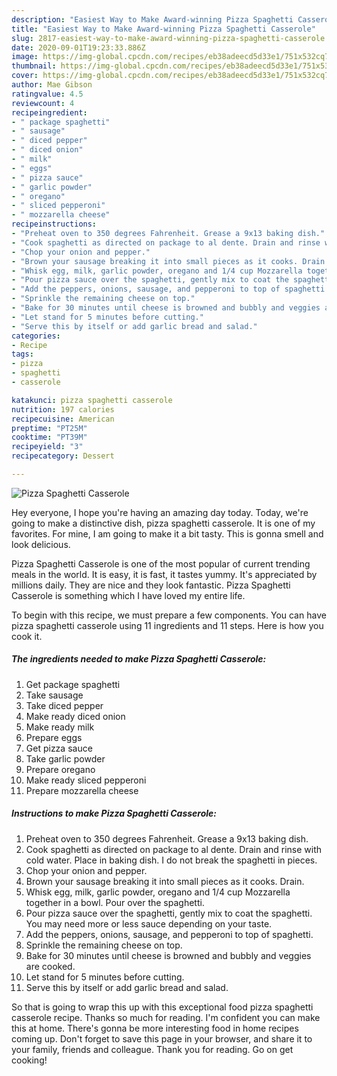 ```yaml
---
description: "Easiest Way to Make Award-winning Pizza Spaghetti Casserole"
title: "Easiest Way to Make Award-winning Pizza Spaghetti Casserole"
slug: 2817-easiest-way-to-make-award-winning-pizza-spaghetti-casserole
date: 2020-09-01T19:23:33.886Z
image: https://img-global.cpcdn.com/recipes/eb38adeecd5d33e1/751x532cq70/pizza-spaghetti-casserole-recipe-main-photo.jpg
thumbnail: https://img-global.cpcdn.com/recipes/eb38adeecd5d33e1/751x532cq70/pizza-spaghetti-casserole-recipe-main-photo.jpg
cover: https://img-global.cpcdn.com/recipes/eb38adeecd5d33e1/751x532cq70/pizza-spaghetti-casserole-recipe-main-photo.jpg
author: Mae Gibson
ratingvalue: 4.5
reviewcount: 4
recipeingredient:
- " package spaghetti"
- " sausage"
- " diced pepper"
- " diced onion"
- " milk"
- " eggs"
- " pizza sauce"
- " garlic powder"
- " oregano"
- " sliced pepperoni"
- " mozzarella cheese"
recipeinstructions:
- "Preheat oven to 350 degrees Fahrenheit. Grease a 9x13 baking dish."
- "Cook spaghetti as directed on package to al dente. Drain and rinse with cold water. Place in baking dish. I do not break the spaghetti in pieces."
- "Chop your onion and pepper."
- "Brown your sausage breaking it into small pieces as it cooks. Drain."
- "Whisk egg, milk, garlic powder, oregano and 1/4 cup Mozzarella together in a bowl. Pour over the spaghetti."
- "Pour pizza sauce over the spaghetti, gently mix to coat the spaghetti. You may need more or less sauce depending on your taste."
- "Add the peppers, onions, sausage, and pepperoni to top of spaghetti."
- "Sprinkle the remaining cheese on top."
- "Bake for 30 minutes until cheese is browned and bubbly and veggies are cooked."
- "Let stand for 5 minutes before cutting."
- "Serve this by itself or add garlic bread and salad."
categories:
- Recipe
tags:
- pizza
- spaghetti
- casserole

katakunci: pizza spaghetti casserole 
nutrition: 197 calories
recipecuisine: American
preptime: "PT25M"
cooktime: "PT39M"
recipeyield: "3"
recipecategory: Dessert

---
```



![Pizza Spaghetti Casserole](https://img-global.cpcdn.com/recipes/eb38adeecd5d33e1/751x532cq70/pizza-spaghetti-casserole-recipe-main-photo.jpg)

Hey everyone, I hope you're having an amazing day today. Today, we're going to make a distinctive dish, pizza spaghetti casserole. It is one of my favorites. For mine, I am going to make it a bit tasty. This is gonna smell and look delicious.

Pizza Spaghetti Casserole is one of the most popular of current trending meals in the world. It is easy, it is fast, it tastes yummy. It's appreciated by millions daily. They are nice and they look fantastic. Pizza Spaghetti Casserole is something which I have loved my entire life.




To begin with this recipe, we must prepare a few components. You can have pizza spaghetti casserole using 11 ingredients and 11 steps. Here is how you cook it.

<!--inarticleads1-->

##### The ingredients needed to make Pizza Spaghetti Casserole:

1. Get  package spaghetti
1. Take  sausage
1. Take  diced pepper
1. Make ready  diced onion
1. Make ready  milk
1. Prepare  eggs
1. Get  pizza sauce
1. Take  garlic powder
1. Prepare  oregano
1. Make ready  sliced pepperoni
1. Prepare  mozzarella cheese




<!--inarticleads2-->

##### Instructions to make Pizza Spaghetti Casserole:

1. Preheat oven to 350 degrees Fahrenheit. Grease a 9x13 baking dish.
1. Cook spaghetti as directed on package to al dente. Drain and rinse with cold water. Place in baking dish. I do not break the spaghetti in pieces.
1. Chop your onion and pepper.
1. Brown your sausage breaking it into small pieces as it cooks. Drain.
1. Whisk egg, milk, garlic powder, oregano and 1/4 cup Mozzarella together in a bowl. Pour over the spaghetti.
1. Pour pizza sauce over the spaghetti, gently mix to coat the spaghetti. You may need more or less sauce depending on your taste.
1. Add the peppers, onions, sausage, and pepperoni to top of spaghetti.
1. Sprinkle the remaining cheese on top.
1. Bake for 30 minutes until cheese is browned and bubbly and veggies are cooked.
1. Let stand for 5 minutes before cutting.
1. Serve this by itself or add garlic bread and salad.




So that is going to wrap this up with this exceptional food pizza spaghetti casserole recipe. Thanks so much for reading. I'm confident you can make this at home. There's gonna be more interesting food in home recipes coming up. Don't forget to save this page in your browser, and share it to your family, friends and colleague. Thank you for reading. Go on get cooking!
